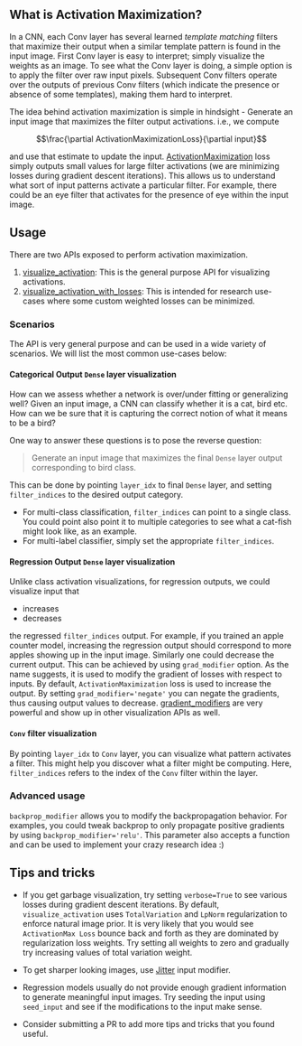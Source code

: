 ## What is Activation Maximization?

In a CNN, each Conv layer has several learned *template matching* filters that maximize their output when a similar 
template pattern is found in the input image. First Conv layer is easy to interpret; simply visualize the weights as 
an image. To see what the Conv layer is doing, a simple option is to apply the filter over raw input pixels. 
Subsequent Conv filters operate over the outputs of previous Conv filters (which indicate the presence or absence 
of some templates), making them hard to interpret.

The idea behind activation maximization is simple in hindsight - Generate an input image that maximizes the filter 
output activations. i.e., we compute 

$$\frac{\partial ActivationMaximizationLoss}{\partial input}$$

and use that estimate to update the input. [ActivationMaximization](../vis.losses#ActivationMaximization) loss simply 
outputs small values for large filter activations (we are minimizing losses during gradient descent iterations). 
This allows us to understand what sort of input patterns activate a particular filter. For example, there could be 
an eye filter that activates for the presence of eye within the input image.

## Usage

There are two APIs exposed to perform activation maximization.

1. [visualize_activation](../vis.visualization#visualize_activation): This is the general purpose API for visualizing
activations.
2. [visualize_activation_with_losses](../vis.visualization#visualize_activation_with_losses): This is intended for 
research use-cases where some custom weighted losses can be minimized.

### Scenarios

The API is very general purpose and can be used in a wide variety of scenarios. We will list the most common use-cases
below:

#### Categorical Output `Dense` layer visualization

How can we assess whether a network is over/under fitting or generalizing well? Given an input image, a CNN can 
classify whether it is a cat, bird etc. How can we be sure that it is capturing the correct notion of what it means 
to be a bird? 
  
One way to answer these questions is to pose the reverse question:
> Generate an input image that maximizes the final `Dense` layer output corresponding to bird class. 

This can be done by pointing `layer_idx` to final `Dense` layer, and setting `filter_indices` to the desired output 
category. 

- For multi-class classification, `filter_indices` can point to a single class. You could point also point it to 
multiple categories to see what a cat-fish might look like, as an example.
- For multi-label classifier, simply set the appropriate `filter_indices`.

#### Regression Output `Dense` layer visualization

Unlike class activation visualizations, for regression outputs, we could visualize input that 

- increases
- decreases

the regressed `filter_indices` output. For example, if you trained an apple counter model, increasing the regression
output should correspond to more apples showing up in the input image. Similarly one could decrease the current output.
This can be achieved by using `grad_modifier` option. As the name suggests, it is used to modify the gradient of losses
with respect to inputs. By default, `ActivationMaximization` loss is used to increase the output. By setting 
`grad_modifier='negate'` you can negate the gradients, thus causing output values to decrease. 
[gradient_modifiers](../vis.grad_modifiers) are very powerful and show up in other visualization APIs as well. 


#### `Conv` filter visualization

By pointing `layer_idx` to `Conv` layer, you can visualize what pattern activates a filter. This might help you discover
what a filter might be computing. Here, `filter_indices` refers to the index of the `Conv` filter within the layer.

### Advanced usage

`backprop_modifier` allows you to modify the backpropagation behavior. For examples, you could tweak backprop to only
propagate positive gradients by using `backprop_modifier='relu'`. This parameter also accepts a function and can be
used to implement your crazy research idea :)

## Tips and tricks

- If you get garbage visualization, try setting `verbose=True` to see various losses during gradient descent iterations.
By default, `visualize_activation` uses `TotalVariation` and `LpNorm` regularization to enforce natural image prior. It
is very likely that you would see `ActivationMax Loss` bounce back and forth as they are dominated by regularization 
loss weights. Try setting all weights to zero and gradually try increasing values of total variation weight.

- To get sharper looking images, use [Jitter](../vis.input_modifiers#Jitter) input modifier.

- Regression models usually do not provide enough gradient information to generate meaningful input images. Try seeding
the input using `seed_input` and see if the modifications to the input make sense.

- Consider submitting a PR to add more tips and tricks that you found useful.

